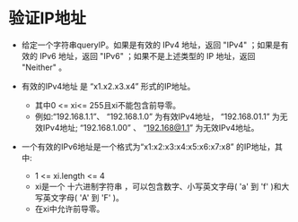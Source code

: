 # 验证IP地址

- 给定一个字符串queryIP。如果是有效的 IPv4 地址，返回 "IPv4" ；如果是有效的 IPv6 地址，返回 "IPv6" ；如果不是上述类型的 IP 地址，返回 "Neither" 。

- 有效的IPv4地址 是 “x1.x2.x3.x4” 形式的IP地址。 
	- 其中0 <= xi<= 255且xi不能包含前导零。
	- 例如:“192.168.1.1”、 “192.168.1.0” 为有效IPv4地址， “192.168.01.1” 为无效IPv4地址; “192.168.1.00” 、 “192.168@1.1” 为无效IPv4地址。

- 一个有效的IPv6地址是一个格式为“x1:x2:x3:x4:x5:x6:x7:x8” 的IP地址，其中:
	- 1 <= xi.length <= 4
	- xi是一个 十六进制字符串 ，可以包含数字、小写英文字母( 'a' 到 'f' )和大写英文字母( 'A' 到 'F' )。
	- 在xi中允许前导零。

